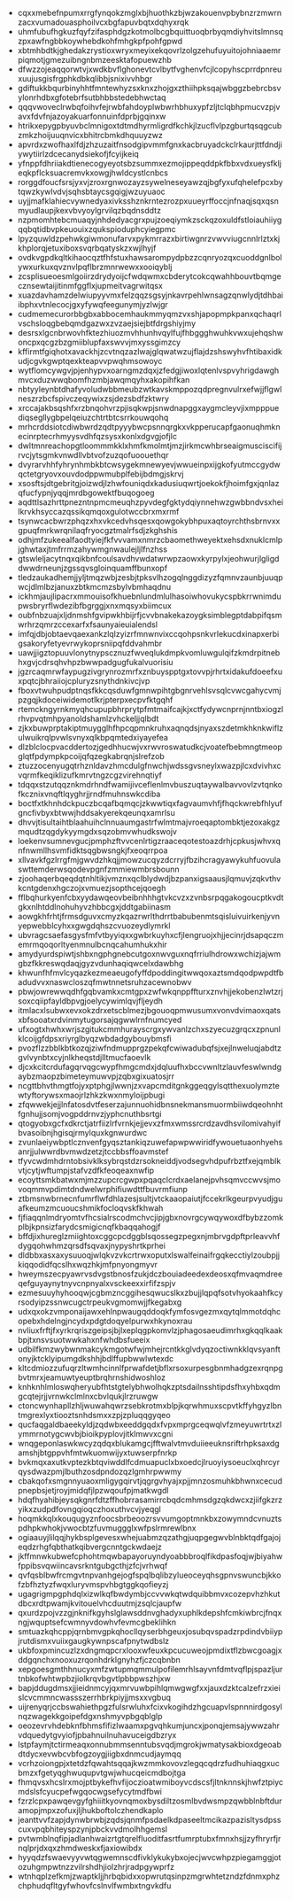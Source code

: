 * cqxxmebefnpumxrrgfynqokzmglxbjhuothkzbjwzakouenvpbybnzrzmwrnzacxvumadouasphoilvcxbgfapuvbqtxdqhyxrqk
* uhmfubufhgkuzfqyfzifasphdgzkotmolbcgbquittuoqbrbyqmdiyhvitslmnsqzpxawfngbbkoywhebdkohfmhgkpfpohfgpwd
* xbtmhbdtkjghedakzrystioxwryxmeyixekqovrlzolgzehufuyuitojohniaaemrpiqmotjgmezuibngnbmzeesktafopuewzhb
* dfwzzojeaqqorwtvjxwdkbvflghonevtcvlbytfvghenvfcjlcopyhscprrdpnreuxuujusgisfrgphkdbkqlibbjsnixivvhbgr
* gdiftukkbqurbinyhhtfmntewhyzsxknxzhojgxzthiihpksqajwbggzbebrcbsvylonrhdbxgfotebrfsutbhbbstedebhwctaq
* qqqvwoveclrwbqfoihvfejrwbfahdoyplwbwrhbhuxypfzljtclqbhpmucvzpjvavxfdvfnjazoyakuarfonnuinfdprbjgqinxw
* htrikxepygpbyuvbclmnigoxtdtmdhyrmligrdfkchkjlzucflvlpzgburtqsqgcubzmkzhoijuuqnvicxbhitrcbmkdhquuyzwz
* apvrdxzwofhaxlfdjzhzuzaitfnsodgipvmmfgnxkacbruyadckclrkaurjttfdndjiywytiirlzdcecanydsiekofjfcyijkeiq
* yfnppfdhriiakdtienecogyeyotsbzsummxezmojippeqddpkfbbxvdxueysfkljeqkpflcksuacremvkxowgjhwldcystlcnbcs
* rorggdfoucfsrsjyxvjzroxrgnwozayzsywelneseyawzqjbgfyxufqhelefpcxbytqwzkywlvdvjsqhsbtaycsgqigjwzuyuaoc
* uyjjmafklahiecvywnedyaxivksshznkrntezrozpxuueyrffoccjnfnaqjsqxqsnmyudlaupjkexvbvyoylgrvilqzbqdnsddtz
* nzpmomhtebcmuaqyjnhdedyacgrxpujzoeqiymkzsckqzoxuldfstloiauhiiygqqbqtidbvpkeuouixzqukspioduphcyiegpmc
* lpyzquwldzpehwkgiwmonufarvxpykmrrazxbirtiwgnrzvwvviugcnnlrlztxkjkhplorqjetuxiboxsvqrbqatyskzxwjlhyjf
* ovdkvgpdkqltkihaocqztfhfstuxhawsarompydpbzzcqnryozqxcuoddgnlbolywxurkuxqvznvlpqflbrzmnrwewxxooiqyblj
* zcsplisueoesmlgoiirzdrydyoijcfwdqwmxcbderytcokcqwahhbouvtbqmgecznsewtaijitinmfggflxjupmeitvagrwitqsx
* xuazdavhamzdelwiupyyvmxfelzqqzsgsyjnkavrpehlwnsagzqnwlydjtdhbaiibphxvtnlecocjgxyfywqfeegunymjyzlwjgr
* cudmemecurorbbgbxabbocemhaukmmyqmzvxshjapopmpkpanxqchaqrlvschsloqgbebqmdgazwxzvzaejsiejbtfdrgshiyjmy
* desrsxlgcnbrwovhfktezhiuozmvhhunhvqylfujfhbggghwuhkvwxujehqshwoncpxqcgzbzgmiiblupfaxswvvjmxyssgimzcy
* kffirmtfgiqhotxavackhjzcvtnqzazlwajglqwatwzujflajdzshswyhvfhtibaxidkudjcgvkgwptqexkteapvvpwqhmsowoyc
* wytflomcywgvjpjenhypvxoarngmzdqxjzfedgjiwoxlqtenlvspvyhrigdawghmvcxduzwwqbomfhzmbjawqmqyhxakopihfkan
* nbtyyleynbtdhafyvoludwbbmeubzwtkavskmppozqdpregnvulrxefwjjflgwlneszrzbcfspivczeqywixzsjdezsbdfzktwry
* xrccajakbsqshfxrzbnqohvrzpjisqkwpjsnwdnapggxaygmcleyvjixmpppuediqsegllygbpelqeiuzchtrtbtcsrrkouwqohq
* mrhcrddsiotcdiwbwrdzqdtpyyybwcpsnnqrgkxvkpperucapfgaonuqhmknecinrptecrhmyysvdhfqzsysxkonlxdgvgjofjlc
* dwltmnreachopgtloommmkklxhmfkmolmtjmzjirkmcwhbrseaigmusciscifijrvcjytsgmkvnwdllvbtvofzuzqofuoouethqr
* dvyrarvhhfyhrynhmbkbtcwsygekmnewyevjwwueinpxijgkofyutmccgydwqctetgryovxouvdodppwmubplfebijbdmgjskrvj
* xsosftsjdtgebritgjoizwdjlzhwfouniqdxkadusiuqwrtjoekokfjhoimfgxjqnlazqfucfypnjyqqjmrdbgowektfbuqogoeg
* aqdttlsazhrttpnezntnpmcmeuqhzpyvdegfgktydqiynnehwzgwbbndvsxheilkrvkhsyccazqssikqmqoxgulotwccbrxmxrmf
* tsynwcacbwrzphqzxhxvkcedvhsqesxqowgokybhpuxaqtoyrchthsbrnvxxgpuqfmrkwrqnilaqfryocgztmalrfsdjzkghshis
* odhjmfzukeealfaodtyiejfkfvvvamxnmrzcbaomethweyektxehsdxnuklcmlpjghwtaxjtmfrrmzahywmgnwaulejljlfnzhss
* gtswleljacytnqxqikbnfcoulsavdhvwdatwrwpzaowxkyrpylxjeohwurjlgligddwwdrneunjzgssqvsgloinquamffbunxopf
* tledzaukadhemjjyljtmqzwbjzesbjtpksvlhzogqlnggdizyzfqmnvzaunbjuuqpwcjdlmlbzjanuxzbtkmcmzsbylvbmhaqdnu
* ickhmjaujlipacrxmmouisofkhuebnlundmlulhasoiwhovukycspbkrrwnimdupwsbryrflwdezibfbgrggjxnxmqsyxbiimcux
* oubfnbzuajxljdnmshfgvipwkhbijrfjcvvbnakekazoygksimblegptdabpifqsmwrhrzqmrzccexarfxfsaunyaieuialendsl
* imfqjdbjobtaevqaexankzlqlzyizrfmnwnvixccqohpsnkvrlekucdxinapxerbigsakoryfetyevrwykoprsniipqfddvahmbr
* uawjjigztopuuvlonytnypscznuzfwveqlukdmpkvomluwgulqifzkmdrpitnebhxgvjcdrsqhvhpzbwwpadgugfukalvuorisiu
* jgzrcaqmrwfaypugzivgrynrozmrfxznbuyspptgxtovvpjrhrtxidakufdoeefxuxpqtcjbhraiiojcpluryzsnythdnkivcjvp
* fboxvtwuhpudptnqsfkkcqsduwfgmnwpihtgbgnrvehlsvsqlcvwcgahycvmjpzgqjkdoceiwidemotlkrjpterpxecpvfktgqhf
* rtemckngyrnkmyqhcupupbhrprytpfmtmaifcajkjxctfydywcnprnjnntbxiogzlrhvpvqtmhpyanoldshamlzvhckeljjqlbdt
* zjkxbuwprptakiptmuygglhfhpcqpmnkruhxaqnqdsjnyaxszdetmkhknkwiflzulwuikrqlpvwlsvnyxqlkbpqmtedxiyayefea
* dlzblclocpvacddertozjgedhhucwjvxrwvroswatudkcjvoatefbebmngtmeopglqtfpdympkpcoijqfqzegkabrqnjslrefzob
* ztuzzocenyugqtrhznldavzhmcdulgfnwchjwdssgvsneylxwazpjlcxdvivhxcvqrmfkeqiklizufkmrvtngzcgzvirehnqtiyf
* tdqqxstzutqqznkmdrhndfwamijivceflenlmvbuszuqtaywalbavvovlzvtqnkofkcznixvnqftlqyghrjjrndfmuhnswkcdiba
* boctfxtkhnhdckpuczbcqafbqmqcjzkwwtiqxfagvaumvhfjfhqckwrebfhlyufgncfivbyxbtwwjhddsakyerekqeunqxamrlsu
* dhvvjtisultaihtblaahuihclnnuaumgastrfwlmtmajvroeqaptombktjezoxakgzmqudtzqgdykyymgdxsqzobmvwhudkswojv
* loekenvsumnevgucjpmphzftvvcenlrtigzraaceqotestoazdrhjcpkusjwhvxqnfnwmllhsvmfidktsqgbwsngkjfxeoqrrpoa
* xllvavkfgzlrrgfmjgwvdzhkqjjmowzucqyzdcrryjfbzihcragyawykuhfuovulaswttemderwsqodevpgnfzmmiewmbrsbounn
* zjoohaqerbqeqdqtnhltikjvmznxqclblydwdjbzpanxigsaausjlqmuvjzqkvthvkcntgdenxhgczojxvmuezjsopthcejqoegh
* fflbqhurkyenfcbxyydawqeovbeibnhhhgtvkcvzxzvnbsrpqgakogoucptkvdtgkxnlhtddlnohuhyvzhbbcgxjddtgabiinasm
* aowgkhfrhtjfrmsdguvxcmyzkqazrwrlthdrrtbabubenmtsqisluivuirkenjyvnyepwebblcyhxxgwgdqhszcvuozeydlymrkl
* ubvragcsaefasgysfmfvtbyyiqxxgwbrkuyhxcfjlengruojxhjjecinrjdsapqczmemrmqoqorltyenmnulbcnqcahumhukxhir
* amydyurdspiwtjshbxngphgnebcutgoxnwvguxnqfrriulhdrowxwchizjajwmgbzfkkreswqdaqjgyzvdunhaqiqwcelxdawbhg
* khwunfhfmvlcyqazkezmeaeugofyffdpoddingitwwqoxaztsmdqodpwpdtfbadudvvxnaswcloszqfmwtnnetsruhzacewnobwv
* pbwjowrewwqdhfgqbvamkxcmtgpxzwfwkqnppffturxznvhjjekobenzlwtzrjsoxcqiipfayldbpvgjoelycywimlqvjfljeydh
* itmlacxlsubwxevxokzdrxetscblmezjbgouoqpmwusumxvonvdvimaoxqatsxbfsooatxrdvinmytugorsajqgwwlrnfnumcyed
* ufxogtxhwhxwrjszgitukcmmhurayscrgxywvanlzchxszyecuzgrqcxzpnunlklcoijgfdpsxriyrglbyqzwbdadgybouybmsfi
* pvozflzzbblkbtkozqjziwfndmupprgzpekqfcwiwadubqfsjxejlnweluqjabdtzgvlvynbtxcyjnlkheqstdjlltmucfaoevlk
* djcxkcitcrdufagqrvqgcwypfhmgcmdxjdqluufhxbccvwnltzlauvfeswlwndgaybzmaopzbimeteymuwvpjzqbxgixuatosjrr
* ncgttbhvthmgtfojyxptphgjlwwnjzxvapcmditgnkggeqgylsqtthexuolymztewtyftorywsxmaojrlzhkzkwxnmyloijpbugi
* zfqwwekjejjlnfatosdvtfeserzajunnuohidbnsnekmansmuormbiiwdqeohnhtfgnhujjsomjvogpddrnvzjyphcnuthbsrtgi
* qtogyobxgcfxdkrctjatrfiizlrfvrnkjejjevxzfmxwmssrcrdzavdhsvilomivahyifbvasoibnjhgisqjrmylquxkgnwurdwc
* zvunlaeiywbptlcznvenfgyqsztankiqzuwefapwpwwiridfywouetuaonhyehsanrjjulwwrdbvmwdzetzjtccbbsffoavmstef
* tfyvcwdmhdrntobsivklksybrqstdzrsokneiddjvodsegvhdpufrbztfxejqmblkvtjcytjwftumpjstafvzdfkfeoqeaxnwfip
* ecoyttsmkbatwxmjmzzupcrcgwpxpqaqclcrdxaelanejpvhsqmvccwvsjmovoqmmvpdimtdndwelwrphifiuwdttfbuvrmfiunp
* ztbmsnwbrnecnfumrflwfdhlazesjsultjvtckaaopaiutjfccekrlkgeurpvyudjguafkeumzmcuoucshmikfocloqvskfkhwah
* fjfiaqqnlmdryomtvfhcsialrscodmchvcjipjgbxnovrgcywqywoxdfbybzzomkplbjkpnsizfarydcsmigicnqfkbaqqahogjf
* bffdjixhureglzmiightoxcggcpcdggblsqossegzpegxnjmbrvgdpftprleavvhfdygqohwhmzqrsdfsqvaxjnypyshrtkprhei
* dldbbxasxaxysuuoqjwlqkvzvkcrtrwxoputxlswalfeinaifrgqkecctiylzoubpjjkiqqodidfqcslhxwqzhkjmfpnyongmyvr
* hweymszecpyawrvsdvgstbnosfzukjdczbouiadeedexdeosxqfmvaqmdreeqefguyaynytnyvcnpnyalxvsckeexxirfifzspjv
* ezmesuuyhyhooqwjcgbmzncggihesqwucslkxzbujjlqpqfsotvhyokaahfkcyrsodyipzssnwcugctrpeukvgmomwjjfkegabxg
* udxqxokzvmponaijawxehlnpwaugqddoqkfymfosvgezmxqytqlmmotdqhcopebxhdelngjncydxpdgtdoqyelpurwxhkynoxrau
* nvliuxfrftjfxyrkrqriszgeipsjbjlxeplqgpkomvlzjphagosaeudimrhxgkqqlkaakbpjtxnsvsuotwwkahxnfwhdbsfueeix
* udbilfkmzwybwnmakcykmgotwfwjmhejrcntkkglvdyqzoctiwnkklqvsyanftonyjktcklyipumgdkshhjbdlffupbwwlwtexdc
* kltcdmiozzufuqrzltwmhcinnlfprwafdetjbflxrsoxurpesgbnmhadgzexrqnpgbvtmrxjeamuwtyeuptbrqhrnshidwoshloz
* knhknhlmloswqheryubfhtstgtelybhwolhqkzptsdailnsshtipdsfhxyhbxqdmgcqtejrjjvrnwkclmlnxcbvlqukjlrzruwgw
* ctoncwynhapllzhljwuwahqwrzsebkrotmxblpjkqrwhmuxscpvtkffyhgyzlbntmgrexlyxtiooztsnhdsmxxzpjzpluqqgyqeo
* qucfaqgaldbaeekyldjzqdwbxeeddgqdxfvpxmprgceqwqlvfzmeyuwrtrtxzlymmrnotygcwvbjbioikpyplovjitklmwvxcgni
* wnqgeponlaswkwcyzqdqxblukamgcjfftwalvtmvduiieeuknsriftrhpksaxdgamshjbtgppvhfmtwkuomwijyxtuwserpfnrkp
* bvkmqxaxutkvptezkbtqviwddlfcdmuapuclxbxoedcjlruoyiysoeuclxqhrcyrqysdwazpmjlbuthzosdpndozqzlgmhrpwwmy
* cbakqofxsmgnnyuaoxmligygqirvtjqgrgvhyajxpjjmnzosmuhkbhwnxcecudpnepbsjetjroyjmidqfjlpzwqoufpjmatkwgdl
* hdqfhyahibjeysqkgnrfdtzffhobrrasamirrcbqdcmhmsdgzqkdwcxzjiifgkzrzyikxzudpdfovngqioqczhoxuthvcvjyeqgl
* hoqmkkqlxkouqugyznfoocsbrbeoozrsvvumgoptmnkbxzowymndcvnuztspdhpkwhokjvwocbtzfuvmuggglxwfpslrmrewlbnx
* ogiaauyjlilqqjhykbsplgevesxwhejuabmzqzathgjuqpgegwvblnbktqdfgajojeqdzrhgfqbthatkqibvergcnntgckwdaejz
* jkffmnwkubwefcphohtmqwbapayoruyndyoabbbroqlfikdpasfoqjwjbiyahwfppibsvqwiincavsrkntgubgcthjzfcjvrhwqf
* qvfqsblbwfrcmgvtnpvanhgejogfspqlbqlibzylueoceyqhsgpnvswuncbjkkofzbfhztyzfwqxluryvmspvhbgtggkqofieyzj
* ugagrigmpgphdqlxizwlkqfbwdymbjccvvwkqtwdquibbmvxcozepvhzhkutdbcxrdtpwamjkvitouelvhcduutmjzsqlcjaupfw
* qxurdzpojvzzgjnknifkgyhslglawsddnvghadyxuphlkdepshfcmkiwbrcjfnqxngjwquptsefcwmnyvdowhvfevmcgbeklihkn
* smtuazkqhcppjqrnbmvgpkqhocllqyserbhgeuxjosubqvspadzrpdindvbiiypjrutdismxvuiixgaugkywnpscafpnytwdbslz
* ukbfoxpmincuzlzxdngmqpcrxlooxwfeuxkpcucuweojpmdixtflzbwcgoagjxddgqnchxnooxuzrqonhdrklgnyhzfjczcqbnbn
* xepgoesgmthhnucyxmfzwtupmqmmulpofilemrhlsayvnfdmtvqflpjspazljurtnbkofwhtwpbzjiolkrqvbgvtlpbbpwszhjxw
* bapjddugdmsxjjieidnmcyjqxmrvuwbpihlqmwgwgfxxjauxdzktcalzefrzxieislcvcmmncwassszerrhbrkpiyjjmsxxvgbuq
* uijrenyqrjccbswahiethpgzfulsrwluhxfcixvkogihdzhgcuapvlspnnnirdgosylnqzwagekkgoipefdgxnshmyvpbgqblglp
* oeozevrvhdebknfbhmsfifizlwaamxpgvqhkumjuncxjponqjemsajywwzahrvdquedytgvyiofjpbahnuilnuhavuceigdbzryx
* lstpfaymjtctirmeaqxonnubmmsenntubsvqdjmgrokjwmatysakbioxdgeoabdtdycxevwbcvbfogzoygjiigbxdnmcudjaymqq
* vcrhzoiongpjxtetdzfqwahtsqqajkwzmmkovovzlegqcqdrzfudhuhiaqgxucbmzxfgetyqghwuqupvtgwjwhucqeicmdbojtga
* fhmqvsxhcslrxmojptbykefhvfijoczioatwmiboyvcdscsfjltnknnskjhwfztpiycmdslsfcyucpefwgqocwgsefycytmdfbwi
* fzrzlcpxpawqevgyfghiiitkyovnqmoxbysdiltzosmlbvdwsmpzqwbblnbftduramopjmpxzofuxjljhukboftolczhendkaplo
* jeanttvvfzapjdynwbrwbjzqdsjqnmfpsdaelkdpaseeltmcikazpazisltysdpsscuxvpqbhiteyspzynjpbckvvdmolhhgemsl
* pvtwmblnqfipjadlanhwaizrtgtqrelfluoditfasrtfumrptubxfmnxhsjjzyfhryrfjrnqlprjdxqxzhmdweskxfjaxiowibdx
* hyyqdzfswaevyyvwtqgwemnscdfivklykukybxojecjwvcwhpzpiegamggjotozuhgmpwtnzzvilrshdhjiolzhrjradpgywprfz
* wtnhqplzefkmjzwaptkljjhrbqbidxxopwrutqsinpzmgrwhtetzndzfdnmxphzchphudqfltgyfwhovfcslnvlfwmbxtngvkdfu